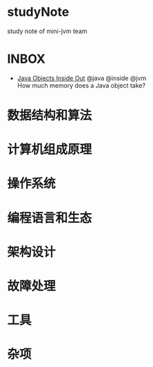 # studyNote
study note of mini-jvm team

# INBOX
- [Java Objects Inside Out](https://shipilev.net/jvm/objects-inside-out/) @java @inside @jvm  
How much memory does a Java object take?

# 数据结构和算法
# 计算机组成原理
# 操作系统
# 编程语言和生态
# 架构设计
# 故障处理
# 工具
# 杂项
